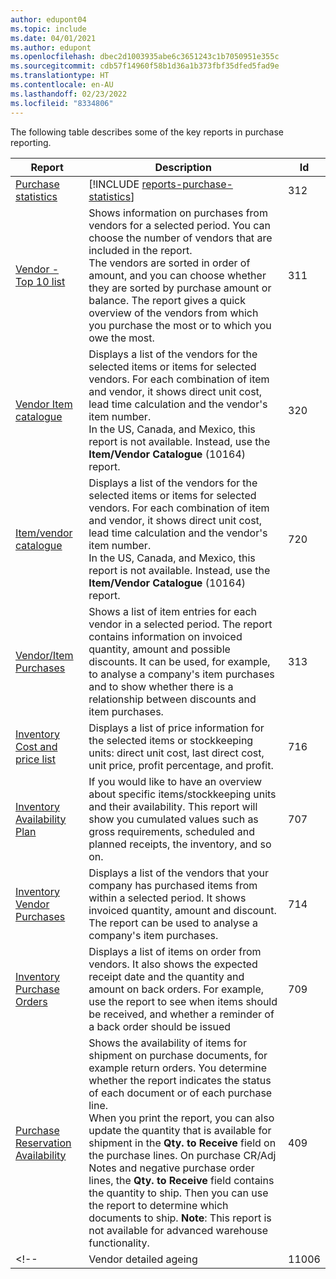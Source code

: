 ```yaml
---
author: edupont04
ms.topic: include
ms.date: 04/01/2021
ms.author: edupont
ms.openlocfilehash: dbec2d1003935abe6c3651243c1b7050951e355c
ms.sourcegitcommit: cdb57f14960f58b1d36a1b373fbf35dfed5fad9e
ms.translationtype: HT
ms.contentlocale: en-AU
ms.lasthandoff: 02/23/2022
ms.locfileid: "8334806"
---
```

The following table describes some of the key reports in purchase reporting.



| Report | Description | Id | 
|---------|---------|---------|
|[Purchase statistics](https://businesscentral.dynamics.com?report=312)|[!INCLUDE [reports-purchase-statistics](reports-purchase-statistics.md)]|312|
|[Vendor - Top 10 list](https://businesscentral.dynamics.com?report=311)|Shows information on purchases from vendors for a selected period. You can choose the number of vendors that are included in the report.<br>The vendors are sorted in order of amount, and you can choose whether they are sorted by purchase amount or balance. The report gives a quick overview of the vendors from which you purchase the most or to which you owe the most.|311|
|[Vendor Item catalogue](https://businesscentral.dynamics.com?report=320)|Displays a list of the vendors for the selected items or items for selected vendors. For each combination of item and vendor, it shows direct unit cost, lead time calculation and the vendor's item number.<br>In the US, Canada, and Mexico, this report is not available. Instead, use the **Item/Vendor Catalogue** (10164) report.|320|
|[Item/vendor catalogue](https://businesscentral.dynamics.com?report=720)|Displays a list of the vendors for the selected items or items for selected vendors. For each combination of item and vendor, it shows direct unit cost, lead time calculation and the vendor's item number.<br>In the US, Canada, and Mexico, this report is not available. Instead, use the **Item/Vendor Catalogue** (10164) report.|720|
|[Vendor/Item Purchases](https://businesscentral.dynamics.com?report=313)|Shows a list of item entries for each vendor in a selected period. The report contains information on invoiced quantity, amount and possible discounts. It can be used, for example, to analyse a company's item purchases and to show whether there is a relationship between discounts and item purchases.|313|
|[Inventory Cost and price list](https://businesscentral.dynamics.com?report=716)|Displays a list of price information for the selected items or stockkeeping units: direct unit cost, last direct cost, unit price, profit percentage, and profit.|716|
|[Inventory Availability Plan](https://businesscentral.dynamics.com?report=707)|If you would like to have an overview about specific items/stockkeeping units and their availability. This report will show you cumulated values such as gross requirements, scheduled and planned receipts, the inventory, and so on. |707|
|[Inventory Vendor Purchases](https://businesscentral.dynamics.com?report=714)|Displays a list of the vendors that your company has purchased items from within a selected period. It shows invoiced quantity, amount and discount. The report can be used to analyse a company's item purchases.|714|
|[Inventory Purchase Orders](https://businesscentral.dynamics.com?report=709)|Displays a list of items on order from vendors. It also shows the expected receipt date and the quantity and amount on back orders. For example, use the report to see when items should be received, and whether a reminder of a back order should be issued|709|
|[Purchase Reservation Availability](https://businesscentral.dynamics.com?report=409)|Shows the availability of items for shipment on purchase documents, for example return orders. You determine whether the report indicates the status of each document or of each purchase line. <br>When you print the report, you can also update the quantity that is available for shipment in the **Qty. to Receive** field on the purchase lines. On purchase CR/Adj Notes and negative purchase order lines, the **Qty. to Receive** field contains the quantity to ship. Then you can use the report to determine which documents to ship. **Note**: This report is not available for advanced warehouse functionality.|409|
<!--|[](https://businesscentral.dynamics.com?report=)Vendor detailed ageing|11006| DACH specific: A report which could be used by the team leader of your purchased department as will the accounting. Here you will have an overview about the unpaid vendor invoices including the due dates, currencies and amounts. Basis is the open vendor ledger entries.| -->

